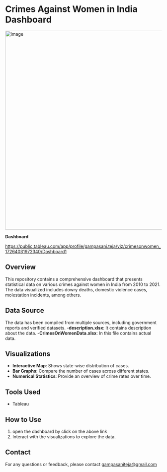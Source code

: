 # Crimes Against Women in India Dashboard

<img width="641" alt="image" src="https://github.com/user-attachments/assets/3cce32f2-08e5-4c2c-94e4-989b6701f76e">

**Dashboard**

https://public.tableau.com/app/profile/gampasani.teja/viz/crimesonwomen_17264031972340/Dashboard1

## Overview
This repository contains a comprehensive dashboard that presents statistical data on various crimes against women in India from 2010 to 2021. The data visualized includes dowry deaths, domestic violence cases, molestation incidents, among others.

## Data Source
The data has been compiled from multiple sources, including government reports and verified datasets.
-**description.xlsx**: It contains description about the data.
-**CrimesOnWomenData.xlsx**: In this file contains actual data.

## Visualizations
- **Interactive Map**: Shows state-wise distribution of cases.
- **Bar Graphs**: Compare the number of cases across different states.
- **Numerical Statistics**: Provide an overview of crime rates over time.

## Tools Used
- Tableau 

## How to Use
1. open the dashboard by click on the above link 
3. Interact with the visualizations to explore the data.

## Contact
For any questions or feedback, please contact gampasaniteja@gmail.com

